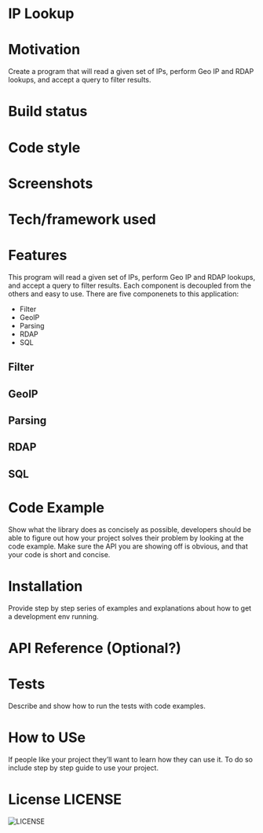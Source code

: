# IP Lookup 
# Motivation
Create a program that will read a given set of IPs, perform Geo IP and RDAP lookups, and accept a query to filter results.
# Build status
# Code style
# Screenshots 
# Tech/framework used  
# Features
This program will read a given set of IPs, perform Geo IP and RDAP lookups, and accept a query to filter results. Each component is decoupled from the others and easy to use. There are five componenets to this application:
- Filter
- GeoIP
- Parsing
- RDAP
- SQL

## Filter
## GeoIP
## Parsing
## RDAP
## SQL

# Code Example 
Show what the library does as concisely as possible, developers should be able to figure out how your project solves their problem by looking at the code example. Make sure the API you are showing off is obvious, and that your code is short and concise.
# Installation 
Provide step by step series of examples and explanations about how to get a development env running.
# API Reference (Optional?)
# Tests 
Describe and show how to run the tests with code examples.
# How to USe
If people like your project they’ll want to learn how they can use it. To do so include step by step guide to use your project.
# License LICENSE
![LICENSE](./LICENSE) 
